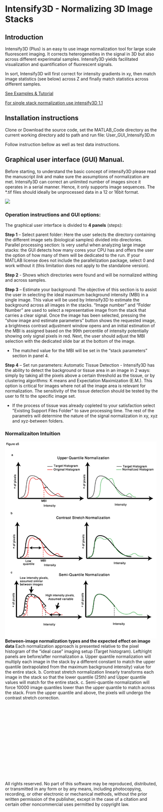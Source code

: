 # Intensify3D - Normalizing 3D Image Stacks

## Introduction

Intensify3D (Plus) is an easy to use image normalization tool for large scale fluorescent imaging. 
It corrects heterogeneities in the signal in 3D but also across different experimatal samples.
Intensify3D yields facilitated visualization and quantification of fluorescent signals.

In sort, Intensify3D will first correct for intensity gradients in xy, then match image statistics (see below) across Z and finally match statistics across different samples. 
 
[See Examples & Tutorial](https://github.com/nadavyayon/Intensify3D/tree/master/Examples/Readme.md)

[For single stack normalization use intensify3D 1.1](https://github.com/nadavyayon/Intensify3D/releases/tag/v1.1)
 

## Installation instructions

Clone or Download the source code, set the MATLAB_Code directory as the current working directory add to path and run file:  User_GUI_Intensify3D.m

Follow instruction bellow as well as test data instructions.
## Graphical user interface (GUI) Manual. 

Before starting, to understand the basic concept of intensify3D please read the manuscript *link* and make sure the assumptions of normalization are met. 
Intensify3D can correct an unlimited number of images since it operates in a serial manner. Hence, it only supports image sequences. 
The *.tif files should ideally be unprocessed data in a 12 or 16bit format. 


<img src="Figs/GUI2.jpg?raw=true." data-canonical-src="Figs/GUI.jpg?raw=true" />



### Operation instructions and GUI options:

The graphical user interface is divided to **4 panels** (steps):  

**Step 1** – Select parent folder: Here the user selects the directory containing the different image sets (biological samples) divided into directories.
Parallel processing section: Is very useful when analyzing large image stacks: the GUI detects how many cores your CPU has and offers the user the option of how many of them will be dedicated to the run. If your MATLAB license does not include the parallelization package, select 0 and work without it (this limitation does not apply to the standalone version). 

**Step 2** - Shows which directories were found and will be normalized withing and across samples.

**Step 3** – Estimate your background: The objective of this section is to assist the user in selecting the ideal maximum background intensity (MBI) in a single image. This value will be used by Intensify3D to estimate the background across all images in the stacks. 
“Image number” and “Folder Number” are used to select a representative image from the stack that carries a clear signal. 
Once the image has been selected, pressing the “show image and estimate parameters” button shows the requested image, a brightness contrast adjustment window opens and an initial estimation of the MBI is assigned based on the 99th percentile of intensity potentially showing only signal pixels in red. 
Next, the user should adjust the MBI selection with the dedicated slide bar at the bottom of the image. 
- The matched value for the MBI will be set in the “stack parameters” section in panel 4.

**Step 4** – Set run parameters: 
Automatic Tissue Detection - Intensify3D has the ability to detect the background or tissue area in an image in 2 ways: simply by taking all the pixels above a certain threshold as the tissue, or by clustering algorithms: K means and Expectation Maximization (E.M.). This option is critical for images where not all the image area is relevant for normalization. The sensitivity of the tissue detection should be tested by the user to fit to the specific image set.
- If the process of tissue was already copleted to your satisfaction select "Existing Support Files Folder" to save processing time.
The rest of the parametrs will determine the nature of the signal normalization in xy, xyz and xyz-between folders. 


### Normalizaiton Intuition


<img align="left" src="Figs/Normalization_Intuition.jpg?raw=true" data-canonical-src="Figs/Normalization_Intuition.jpg?raw=true" width="500" />

**Between-image normalization types and the expected effect on image data**
Each normalization approach is presented relative to the pixel histogram of the “ideal case” imaging setup (Target histogram). Left/right panels are before/after normalization a. Upper quantile normalization will multiply each image in the stack by a different constant to match the upper quantile (extrapolated from the maximum background intensity) value for the entire stack. b. Contrast stretch normalization linearly transforms each image in the stack so that the lower quantile (25th) and Upper quantile values will match for the entire stack. c. Semi-quantile normalization will force 10000 image quantiles lower than the upper quantile to match across the stack. From the upper quantile and above, the pixels will undergo the contrast stretch correction.

<br></br>
<br></br>
<br></br>
<br></br>
<br></br>
<br></br>
<br></br>



 
 All rights reserved. No part of this software may be reproduced, 
 distributed, or transmitted in any form or by any means, including photocopying,
 recording, or other electronic or mechanical methods,
 without the prior written permission of the publisher,
 except in the case of a citation and certain other
 noncommercial uses permitted by copyright law.

